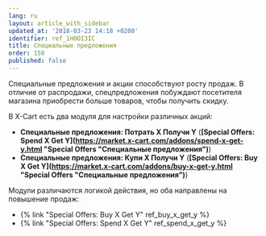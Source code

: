 ```yaml
---
lang: ru
layout: article_with_sidebar
updated_at: '2018-03-23 14:18 +0200'
identifier: ref_1H0OI3IC
title: Специальные предложения
order: 150
published: false
---
```

Специальные предложения и акции способствуют росту продаж. В отличие от распродажи, спецпредложения побуждают посетителя магазина приобрести больше товаров, чтобы получить скидку.

В X-Cart есть два модуля для настройки различных акций:
* **Специальные предложения: Потрать Х Получи Y** (**[Special Offers: Spend X Get Y](https://market.x-cart.com/addons/spend-x-get-y.html "Special Offers "Специальные предложения")**)  
* **Специальные предложения: Купи Х Получи Y** (**[Special Offers: Buy X Get Y](https://market.x-cart.com/addons/buy-x-get-y.html "Special Offers "Специальные предложения")**)

Модули различаются логикой действия, но оба направлены на повышение продаж:
- {% link "Special Offers: Buy X Get Y" ref_buy_x_get_y %}
- {% link "Special Offers: Spend X Get Y" ref_spend_x_get_y %}

